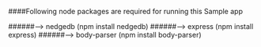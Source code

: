 ####Following node packages are required for running this Sample app

######--> nedgedb       (npm install nedgedb)
######--> express       (npm install express)
######--> body-parser   (npm install body-parser)
